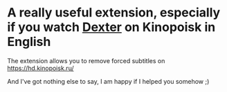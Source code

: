 # A really useful extension, especially if you watch [Dexter](https://hd.kinopoisk.ru/film/4e86c727d777da51ae7997024064d19c?content_tab=overview) on Kinopoisk in English

The extension allows you to remove forced subtitles on https://hd.kinopoisk.ru/

And I've got nothing else to say, I am happy if I helped you somehow ;)
